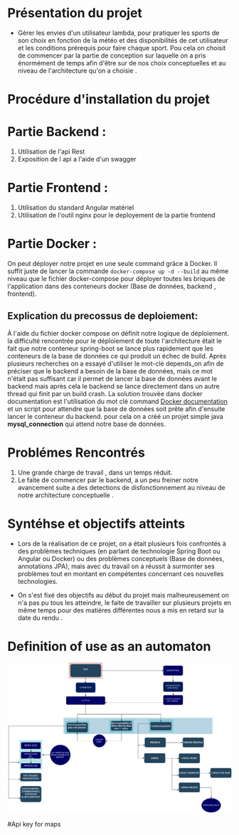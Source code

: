 # Présentation du projet 

- Gérer les envies d'un utilisateur lambda, pour pratiquer les sports de son choix en fonction de la météo et des disponibilités de cet utilisateur et les conditions prérequis pour faire chaque sport. Pou cela on choisit de commencer par la partie de conception sur laquelle on a pris énormément de temps afin d'être sur de nos choix conceptuelles et au niveau de l'architecture qu'on a choisie . 

# Procédure d'installation du projet


# Partie Backend : 
1. Utilisation de l'api Rest 
2. Exposition de l api a l'aide d'un swagger  

# Partie Frontend : 
1. Utilisation du standard Angular matériel 
2. Utilisation de l'outil nginx pour le deployement de la partie frontend

# Partie Docker : 
On peut déployer notre projet en une seule command grâce à Docker.
Il suffit juste de lancer la commande `docker-compose up -d --build` au même niveau que le fichier docker-compose pour déployer toutes les briques de l'application dans des conteneurs docker (Base de données, backend , frontend).

## Explication du precossus de deploiement:
À l'aide du fichier docker compose on définit notre logique de déploiement.
la difficulté rencontrée pour le déploiement de toute l'architecture était le fait que notre conteneur spring-boot se lance plus rapidement que les conteneurs de la base de données ce qui produit un échec de build.
Après plusieurs recherches on a essayé d'utiliser le mot-clé depends_on afin  de préciser que le backend a besoin de la base de données, mais ce mot n'était pas suffisant car il permet de lancer la base de données avant le backend mais après cela le backend se lance directement dans un autre thread qui finit par un build crash.
La solution trouvée dans docker documentation est l'utilisation du mot clé command 
[Docker documentation](https://docs.docker.com/compose/startup-order/ "Docker documentation")
et un script pour attendre que la base de données  soit prête afin d'ensuite lancer le conteneur du backend.
pour cela on a créé un projet simple java **mysql_connection** qui attend notre base de données.



# Problémes Rencontrés 

1. Une grande charge de travail , dans un temps réduit. 
2. Le faite de commencer par le backend, a un peu freiner notre avancement 
suite a des detections de disfonctionnement au niveau de notre architecture conceptuelle .

# Syntéhse et objectifs atteints
- Lors de la réalisation de ce projet, on a était plusieurs fois confrontés à des problèmes techniques (en parlant de technologie Spring Boot ou Angular ou Docker) ou des problèmes conceptuels (Base de données, annotations JPA), mais avec du travail on a réussit à surmonter ses problèmes tout en montant en compétentes concernant ces nouvelles technologies.

- On s'est fixé des objectifs au début du projet mais malheureusement on n'a pas pu  tous les atteindre, le faite de travailler sur plusieurs projets en même temps pour des matiéres différentes nous a mis en retard sur la date du rendu . 

# Definition of use as an automaton
![alt Diagram_TAA](./resources/images/Diagram_TAA.png)

#Api key for maps 
